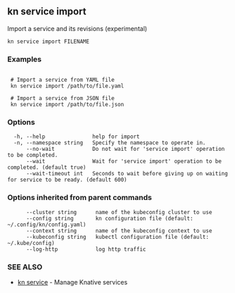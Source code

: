 ## kn service import

Import a service and its revisions (experimental)

```
kn service import FILENAME
```

### Examples

```

 # Import a service from YAML file
 kn service import /path/to/file.yaml

 # Import a service from JSON file
 kn service import /path/to/file.json
```

### Options

```
  -h, --help               help for import
  -n, --namespace string   Specify the namespace to operate in.
      --no-wait            Do not wait for 'service import' operation to be completed.
      --wait               Wait for 'service import' operation to be completed. (default true)
      --wait-timeout int   Seconds to wait before giving up on waiting for service to be ready. (default 600)
```

### Options inherited from parent commands

```
      --cluster string      name of the kubeconfig cluster to use
      --config string       kn configuration file (default: ~/.config/kn/config.yaml)
      --context string      name of the kubeconfig context to use
      --kubeconfig string   kubectl configuration file (default: ~/.kube/config)
      --log-http            log http traffic
```

### SEE ALSO

* [kn service](kn_service.md)	 - Manage Knative services


